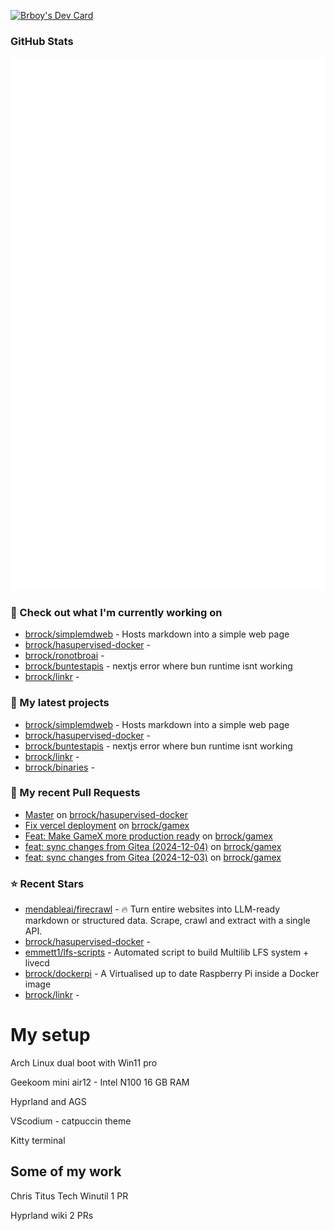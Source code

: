 <a href="https://app.daily.dev/brboy"><img src="https://api.daily.dev/devcards/v2/4Od30842NXiIC3it6dfHG.png?r=60c&type=default" width="356" alt="Brboy's Dev Card"/></a>
### GitHub Stats

<p align="left"><img src="https://raw.githubusercontent.com/brrock/brrock/main/github-metrics.svg" /></p>

### 👷 Check out what I'm currently working on

- [brrock/simplemdweb](https://github.com/brrock/simplemdweb) - Hosts markdown into a simple web page
- [brrock/hasupervised-docker](https://github.com/brrock/hasupervised-docker) - 
- [brrock/ronotbroai](https://github.com/brrock/ronotbroai) - 
- [brrock/buntestapis](https://github.com/brrock/buntestapis) - nextjs error where bun runtime isnt working
- [brrock/linkr](https://github.com/brrock/linkr) - 
### 🌱 My latest projects

- [brrock/simplemdweb](https://github.com/brrock/simplemdweb) - Hosts markdown into a simple web page
- [brrock/hasupervised-docker](https://github.com/brrock/hasupervised-docker) - 
- [brrock/buntestapis](https://github.com/brrock/buntestapis) - nextjs error where bun runtime isnt working
- [brrock/linkr](https://github.com/brrock/linkr) - 
- [brrock/binaries](https://github.com/brrock/binaries) - 
### 🔨 My recent Pull Requests

- [Master](https://github.com/brrock/hasupervised-docker/pull/1) on [brrock/hasupervised-docker](https://github.com/brrock/hasupervised-docker)
- [Fix vercel deployment](https://github.com/brrock/gamex/pull/94) on [brrock/gamex](https://github.com/brrock/gamex)
- [Feat: Make  GameX more production ready](https://github.com/brrock/gamex/pull/93) on [brrock/gamex](https://github.com/brrock/gamex)
- [feat: sync changes from Gitea (2024-12-04)](https://github.com/brrock/gamex/pull/92) on [brrock/gamex](https://github.com/brrock/gamex)
- [feat: sync changes from Gitea (2024-12-03)](https://github.com/brrock/gamex/pull/91) on [brrock/gamex](https://github.com/brrock/gamex)
### ⭐ Recent Stars

- [mendableai/firecrawl](https://github.com/mendableai/firecrawl) - 🔥 Turn entire websites into LLM-ready markdown or structured data. Scrape, crawl and extract with a single API.
- [brrock/hasupervised-docker](https://github.com/brrock/hasupervised-docker) - 
- [emmett1/lfs-scripts](https://github.com/emmett1/lfs-scripts) - Automated script to build Multilib LFS system &#43; livecd
- [brrock/dockerpi](https://github.com/brrock/dockerpi) - A Virtualised up to date Raspberry Pi inside a Docker image
- [brrock/linkr](https://github.com/brrock/linkr) - 
# My setup

Arch Linux dual boot with Win11 pro

Geekoom mini air12 - Intel N100 16 GB RAM

Hyprland and AGS 

VScodium - catpuccin theme

Kitty terminal

## Some of my work

Chris Titus Tech Winutil 1 PR

Hyprland wiki 2 PRs

